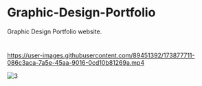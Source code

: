 # Graphic-Design-Portfolio

Graphic Design Portfolio website.

#
https://user-images.githubusercontent.com/89451392/173877711-086c3aca-7a5e-45aa-9016-0cd10b81269a.mp4



![3](https://user-images.githubusercontent.com/89451392/173878378-97be55c4-b826-476e-8658-43ba4eb54f9e.png)
